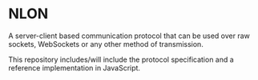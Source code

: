 # NLON

A server-client based communication protocol that can be used over raw sockets,
WebSockets or any other method of transmission.

This repository includes/will include the protocol specification and a
reference implementation in JavaScript.
